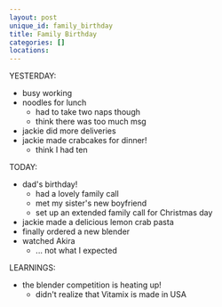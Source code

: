 ```yaml
---
layout: post
unique_id: family_birthday
title: Family Birthday
categories: []
locations: 
---
```


YESTERDAY:
* busy working
* noodles for lunch
  * had to take two naps though
  * think there was too much msg
* jackie did more deliveries
* jackie made crabcakes for dinner!
  * think I had ten

TODAY:
* dad's birthday!
  * had a lovely family call
  * met my sister's new boyfriend
  * set up an extended family call for Christmas day
* jackie made a delicious lemon crab pasta
* finally ordered a new blender
* watched Akira
  * ... not what I expected

LEARNINGS:
* the blender competition is heating up!
  * didn't realize that Vitamix is made in USA
